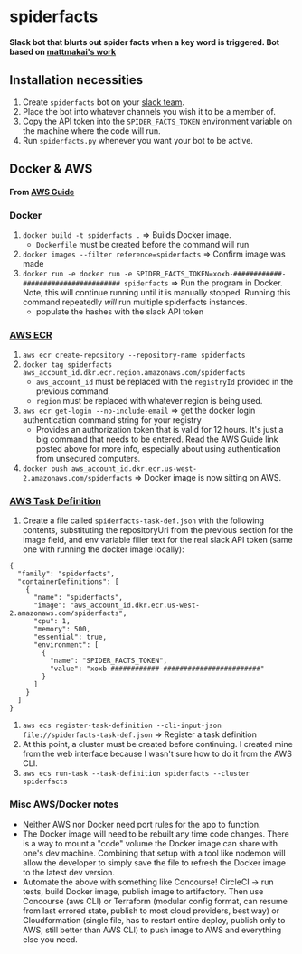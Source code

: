 # spiderfacts

#### Slack bot that blurts out spider facts when a key word is triggered. Bot based on [mattmakai's work](https://github.com/mattmakai/slack-starterbot)

## Installation necessities

1.  Create `spiderfacts` bot on your [slack team](https://slack.com/apps/new/A0F7YS25R-bots).
1.  Place the bot into whatever channels you wish it to be a member of.
1.  Copy the API token into the `SPIDER_FACTS_TOKEN` environment variable on the machine where the code will run.
1.  Run `spiderfacts.py` whenever you want your bot to be active.

## Docker & AWS

#### From [AWS Guide](https://docs.aws.amazon.com/AmazonECS/latest/developerguide/docker-basics.html)

### Docker

1.  `docker build -t spiderfacts .` => Builds Docker image.
    * `Dockerfile` must be created before the command will run
1.  `docker images --filter reference=spiderfacts` => Confirm image was made
1.  `docker run -e docker run -e SPIDER_FACTS_TOKEN=xoxb-############-######################## spiderfacts` => Run the program in Docker. Note, this will continue running until it is manually stopped. Running this command repeatedly _will_ run multiple spiderfacts instances.
    * populate the hashes with the slack API token

### [AWS ECR](https://us-west-2.console.aws.amazon.com/ecs/home?region=us-west-2#/repositories)

1.  `aws ecr create-repository --repository-name spiderfacts`
1.  `docker tag spiderfacts aws_account_id.dkr.ecr.region.amazonaws.com/spiderfacts`
    * `aws_account_id` must be replaced with the `registryId` provided in the previous command.
    * `region` must be replaced with whatever region is being used.
1.  `aws ecr get-login --no-include-email` => get the docker login authentication command string for your registry
    * Provides an authorization token that is valid for 12 hours. It's just a big command that needs to be entered. Read the AWS Guide link posted above for more info, especially about using authentication from unsecured computers.
1.  `docker push aws_account_id.dkr.ecr.us-west-2.amazonaws.com/spiderfacts` => Docker image is now sitting on AWS.

### [AWS Task Definition](https://us-west-2.console.aws.amazon.com/ecs/home?region=us-west-2#/taskDefinitions)

1.  Create a file called `spiderfacts-task-def.json` with the following contents, substituting the repositoryUri from the previous section for the image field, and env variable filler text for the real slack API token (same one with running the docker image locally):

```
{
  "family": "spiderfacts",
  "containerDefinitions": [
    {
      "name": "spiderfacts",
      "image": "aws_account_id.dkr.ecr.us-west-2.amazonaws.com/spiderfacts",
      "cpu": 1,
      "memory": 500,
      "essential": true,
      "environment": [
        {
          "name": "SPIDER_FACTS_TOKEN",
          "value": "xoxb-############-########################"
        }
      ]
    }
  ]
}
```

1.  `aws ecs register-task-definition --cli-input-json file://spiderfacts-task-def.json` => Register a task definition
1.  At this point, a cluster must be created before continuing. I created mine from the web interface because I wasn't sure how to do it from the AWS CLI.
1.  `aws ecs run-task --task-definition spiderfacts --cluster spiderfacts`

### Misc AWS/Docker notes

* Neither AWS nor Docker need port rules for the app to function.
* The Docker image will need to be rebuilt any time code changes. There is a way to mount a "code" volume the Docker image can share with one's dev machine. Combining that setup with a tool like nodemon will allow the developer to simply save the file to refresh the Docker image to the latest dev version.
* Automate the above with something like Concourse! CircleCI -> run tests, build Docker image, publish image to artifactory. Then use Concourse (aws CLI) or Terraform (modular config format, can resume from last errored state, publish to most cloud providers, best way) or Cloudformation (single file, has to restart entire deploy, publish only to AWS, still better than AWS CLI) to push image to AWS and everything else you need.
